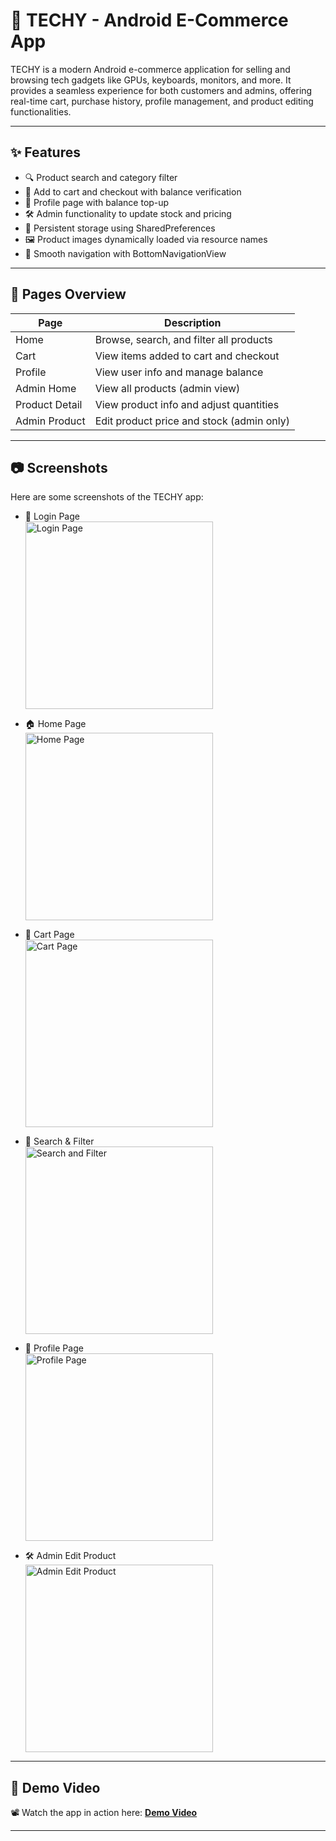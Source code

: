 # 📱 TECHY - Android E-Commerce App

TECHY is a modern Android e-commerce application for selling and browsing tech gadgets like GPUs, keyboards, monitors, and more. It provides a seamless experience for both customers and admins, offering real-time cart, purchase history, profile management, and product editing functionalities.

---

## ✨ Features

- 🔍 Product search and category filter
- 🛒 Add to cart and checkout with balance verification
- 👤 Profile page with balance top-up
- 🛠 Admin functionality to update stock and pricing
- 📂 Persistent storage using SharedPreferences
- 🖼️ Product images dynamically loaded via resource names
- 🔄 Smooth navigation with BottomNavigationView

---

## 📄 Pages Overview

| Page             | Description                                |
|------------------|--------------------------------------------|
| Home             | Browse, search, and filter all products    |
| Cart             | View items added to cart and checkout      |
| Profile          | View user info and manage balance          |
| Admin Home       | View all products (admin view)             |
| Product Detail   | View product info and adjust quantities    |
| Admin Product    | Edit product price and stock (admin only)  |

---

## 📷 Screenshots

Here are some screenshots of the TECHY app:

- 🚦 Login Page  
  <img src="screenshots/login.png" alt="Login Page" width="300"/>

- 🏠 Home Page  
  <img src="screenshots/home .png" alt="Home Page" width="300"/>

- 🛒 Cart Page  
  <img src="screenshots/cart.png" alt="Cart Page" width="300"/>

- 🔎 Search & Filter  
  <img src="screenshots/search_filter.png" alt="Search and Filter" width="300"/>

- 👤 Profile Page  
  <img src="screenshots/profile.png" alt="Profile Page" width="300"/>

- 🛠 Admin Edit Product  
  <img src="screenshots/admin_edit.png" alt="Admin Edit Product" width="300"/>


---

## 🎥 Demo Video

📽️ Watch the app in action here: **[Demo Video](https://drive.google.com/file/d/1BXJOtPN3xNEwB-xKMGYFwYStUbQtUs_f/view?usp=sharing)**  

---

